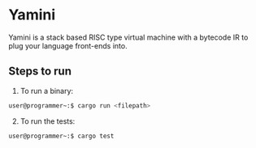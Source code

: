 # Yamini

Yamini is a stack based RISC type virtual machine with a bytecode IR to plug your language front-ends into.  

## Steps to run

1. To run a binary:

```bash
user@programmer~:$ cargo run <filepath>
```

2. To run the tests:

```bash
user@programmer~:$ cargo test
```
